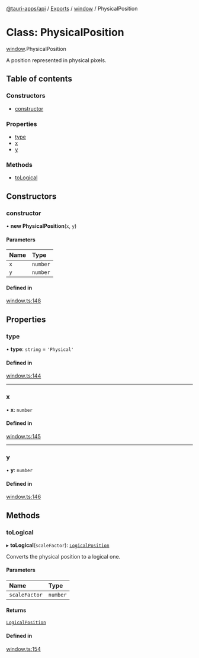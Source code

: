 [@tauri-apps/api](../README.md) / [Exports](../modules.md) / [window](../modules/window.md) / PhysicalPosition

# Class: PhysicalPosition

[window](../modules/window.md).PhysicalPosition

A position represented in physical pixels.

## Table of contents

### Constructors

- [constructor](window.PhysicalPosition.md#constructor)

### Properties

- [type](window.PhysicalPosition.md#type)
- [x](window.PhysicalPosition.md#x)
- [y](window.PhysicalPosition.md#y)

### Methods

- [toLogical](window.PhysicalPosition.md#tological)

## Constructors

### constructor

• **new PhysicalPosition**(`x`, `y`)

#### Parameters

| Name | Type |
| :------ | :------ |
| `x` | `number` |
| `y` | `number` |

#### Defined in

[window.ts:148](https://github.com/ksnyde/tauri/blob/3a04c036/tooling/api/src/window.ts#L148)

## Properties

### type

• **type**: `string` = `'Physical'`

#### Defined in

[window.ts:144](https://github.com/ksnyde/tauri/blob/3a04c036/tooling/api/src/window.ts#L144)

___

### x

• **x**: `number`

#### Defined in

[window.ts:145](https://github.com/ksnyde/tauri/blob/3a04c036/tooling/api/src/window.ts#L145)

___

### y

• **y**: `number`

#### Defined in

[window.ts:146](https://github.com/ksnyde/tauri/blob/3a04c036/tooling/api/src/window.ts#L146)

## Methods

### toLogical

▸ **toLogical**(`scaleFactor`): [`LogicalPosition`](window.LogicalPosition.md)

Converts the physical position to a logical one.

#### Parameters

| Name | Type |
| :------ | :------ |
| `scaleFactor` | `number` |

#### Returns

[`LogicalPosition`](window.LogicalPosition.md)

#### Defined in

[window.ts:154](https://github.com/ksnyde/tauri/blob/3a04c036/tooling/api/src/window.ts#L154)
